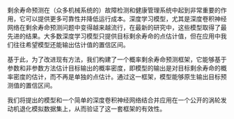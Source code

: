 剩余寿命预测在（众多机械系统的）故障检测和健康管理系统中起到非常重要的作用，它可以提供更多可靠性并降低运行成本。深度学习模型，尤其是深度卷积神经网络在剩余寿命预测问题中变得越来越流行，在最新的研究中，这些模型取得了最先进的结果。大多数深度学习模型只提供目标剩余寿命的点估计值，但在应用中我们往往希望模型还能输出估计值的置信区间。

基于此，为了改进现有方法，我们构建了一个概率剩余寿命预测框架，它能够基于参数和非参数方法估计目标输出的概率密度，即模型的输出是对目标剩余寿命的概率密度的估计，而不再是单独的点估计。通过这一框架，模型能够原生输出目标预测值的置信区间。

我们将提出的模型和一个简单的深度卷积神经网络结合并应用在一个公开的涡轮发动机退化模拟数据集上，从而验证了这一套框架的有效性。